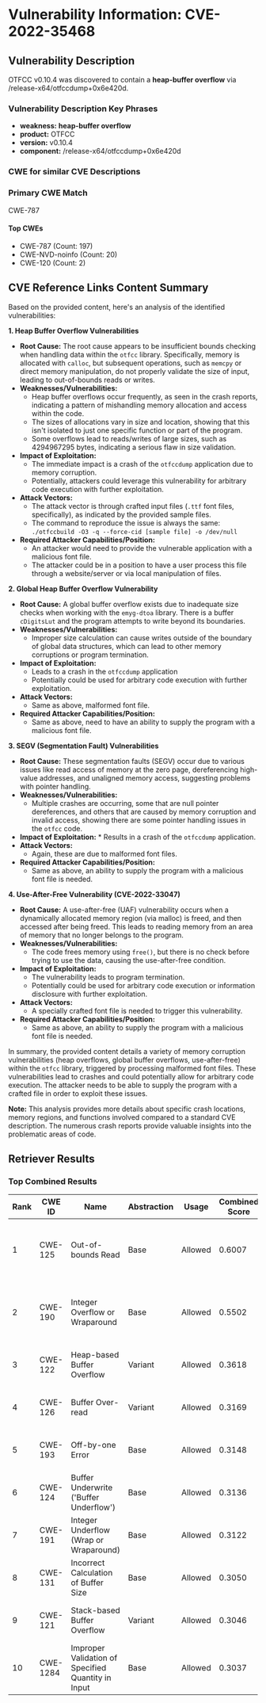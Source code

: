 # Vulnerability Information: CVE-2022-35468

## Vulnerability Description
OTFCC v0.10.4 was discovered to contain a **heap-buffer overflow** via /release-x64/otfccdump+0x6e420d.

### Vulnerability Description Key Phrases
- **weakness:** **heap-buffer overflow**
- **product:** OTFCC
- **version:** v0.10.4
- **component:** /release-x64/otfccdump+0x6e420d

### CWE for similar CVE Descriptions
### Primary CWE Match
CWE-787

#### Top CWEs
- CWE-787 (Count: 197)
- CWE-NVD-noinfo (Count: 20)
- CWE-120 (Count: 2)

## CVE Reference Links Content Summary
Based on the provided content, here's an analysis of the identified vulnerabilities:

**1. Heap Buffer Overflow Vulnerabilities**

*   **Root Cause:** The root cause appears to be insufficient bounds checking when handling data within the `otfcc` library. Specifically, memory is allocated with `calloc`, but subsequent operations, such as `memcpy` or direct memory manipulation, do not properly validate the size of input, leading to out-of-bounds reads or writes.
*   **Weaknesses/Vulnerabilities:**
    *   Heap buffer overflows occur frequently, as seen in the crash reports, indicating a pattern of mishandling memory allocation and access within the code.
    *   The sizes of allocations vary in size and location, showing that this isn't isolated to just one specific function or part of the program.
    *   Some overflows lead to reads/writes of large sizes, such as 4294967295 bytes, indicating a serious flaw in size validation.
*   **Impact of Exploitation:**
    *   The immediate impact is a crash of the `otfccdump` application due to memory corruption.
    *   Potentially, attackers could leverage this vulnerability for arbitrary code execution with further exploitation.
*   **Attack Vectors:**
    *   The attack vector is through crafted input files (`.ttf` font files, specifically), as indicated by the provided sample files.
    *   The command to reproduce the issue is always the same:  `./otfccbuild -O3 -q --force-cid [sample file] -o /dev/null`
*   **Required Attacker Capabilities/Position:**
    *   An attacker would need to provide the vulnerable application with a malicious font file.
    *   The attacker could be in a position to have a user process this file through a website/server or via local manipulation of files.

**2. Global Heap Buffer Overflow Vulnerability**

*   **Root Cause:** A global buffer overflow exists due to inadequate size checks when working with the `emyg-dtoa` library. There is a buffer `cDigitsLut` and the program attempts to write beyond its boundaries.
*   **Weaknesses/Vulnerabilities:**
    *   Improper size calculation can cause writes outside of the boundary of global data structures, which can lead to other memory corruptions or program termination.
*   **Impact of Exploitation:**
    *   Leads to a crash in the `otfccdump` application
    *   Potentially could be used for arbitrary code execution with further exploitation.
*   **Attack Vectors:**
    *   Same as above, malformed font file.
*   **Required Attacker Capabilities/Position:**
    *   Same as above, need to have an ability to supply the program with a malicious font file.

**3. SEGV (Segmentation Fault) Vulnerabilities**

*   **Root Cause:** These segmentation faults (SEGV) occur due to various issues like read access of memory at the zero page, dereferencing high-value addresses, and unaligned memory access, suggesting problems with pointer handling.
*   **Weaknesses/Vulnerabilities:**
    *   Multiple crashes are occurring, some that are null pointer dereferences, and others that are caused by memory corruption and invalid access, showing there are some pointer handling issues in the `otfcc` code.
*    **Impact of Exploitation:**
    *   Results in a crash of the `otfccdump` application.
*   **Attack Vectors:**
    *   Again, these are due to malformed font files.
*   **Required Attacker Capabilities/Position:**
    *   Same as above, an ability to supply the program with a malicious font file is needed.

**4. Use-After-Free Vulnerability (CVE-2022-33047)**

*   **Root Cause:** A use-after-free (UAF) vulnerability occurs when a dynamically allocated memory region (via malloc) is freed, and then accessed after being freed. This leads to reading memory from an area of memory that no longer belongs to the program.
*   **Weaknesses/Vulnerabilities:**
    *   The code frees memory using `free()`, but there is no check before trying to use the data, causing the use-after-free condition.
*   **Impact of Exploitation:**
    *   The vulnerability leads to program termination.
    *   Potentially could be used for arbitrary code execution or information disclosure with further exploitation.
*   **Attack Vectors:**
    *   A specially crafted font file is needed to trigger this vulnerability.
*   **Required Attacker Capabilities/Position:**
    *   Same as above, an ability to supply the program with a malicious font file is needed.

In summary, the provided content details a variety of memory corruption vulnerabilities (heap overflows, global buffer overflows, use-after-free) within the `otfcc` library, triggered by processing malformed font files. These vulnerabilities lead to crashes and could potentially allow for arbitrary code execution. The attacker needs to be able to supply the program with a crafted file in order to exploit these issues.

**Note:** This analysis provides more details about specific crash locations, memory regions, and functions involved compared to a standard CVE description. The numerous crash reports provide valuable insights into the problematic areas of code.

## Retriever Results

### Top Combined Results

| Rank | CWE ID | Name | Abstraction | Usage | Combined Score | Retrievers | Individual Scores |
|------|--------|------|-------------|-------|---------------|------------|-------------------|
| 1 | CWE-125 | Out-of-bounds Read | Base | Allowed | 0.6007 | dense, sparse, graph | dense: 0.522, sparse: 0.162, graph: 0.690 |
| 2 | CWE-190 | Integer Overflow or Wraparound | Base | Allowed | 0.5502 | dense, sparse, graph | dense: 0.560, sparse: 0.105, graph: 0.587 |
| 3 | CWE-122 | Heap-based Buffer Overflow | Variant | Allowed | 0.3618 | dense, sparse | dense: 0.576, sparse: 0.181 |
| 4 | CWE-126 | Buffer Over-read | Variant | Allowed | 0.3169 | dense, sparse | dense: 0.545, sparse: 0.124 |
| 5 | CWE-193 | Off-by-one Error | Base | Allowed | 0.3148 | dense, sparse | dense: 0.514, sparse: 0.101 |
| 6 | CWE-124 | Buffer Underwrite ('Buffer Underflow') | Base | Allowed | 0.3136 | dense, sparse | dense: 0.517, sparse: 0.096 |
| 7 | CWE-191 | Integer Underflow (Wrap or Wraparound) | Base | Allowed | 0.3122 | dense, sparse | dense: 0.519, sparse: 0.091 |
| 8 | CWE-131 | Incorrect Calculation of Buffer Size | Base | Allowed | 0.3050 | dense, sparse | dense: 0.505, sparse: 0.091 |
| 9 | CWE-121 | Stack-based Buffer Overflow | Variant | Allowed | 0.3046 | dense, sparse | dense: 0.552, sparse: 0.093 |
| 10 | CWE-1284 | Improper Validation of Specified Quantity in Input | Base | Allowed | 0.3037 | dense, sparse | dense: 0.494, sparse: 0.099 |

